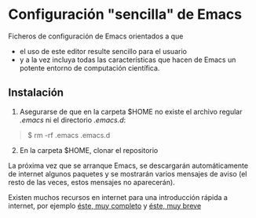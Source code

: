 Configuración "sencilla" de Emacs
===========================

Ficheros de configuración de Emacs orientados a que 

* el uso de este editor resulte sencillo para el usuario
* y a la vez incluya todas las características que hacen de Emacs un potente entorno de computación científica.

Instalación
---------------

1. Asegurarse de que en la carpeta $HOME no existe el archivo regular *.emacs* ni el directorio *.emacs.d*:

> $ rm -rf .emacs .emacs.d

2. En la carpeta $HOME, clonar el repositorio

La próxima vez que se arranque Emacs, se descargarán automáticamente de internet algunos paquetes y se mostrarán varios mensajes de aviso (el resto de las veces, estos mensajes no aparecerán).

Existen muchos recursos en internet para una introducción rápida a internet, por ejemplo [éste, muy completo](http://es.tldp.org/Tutoriales/doc-tutorial-emacs/intro_emacs.pdf) y [éste, muy breve](http://exal.0x2.org/emacs/emacs.html)